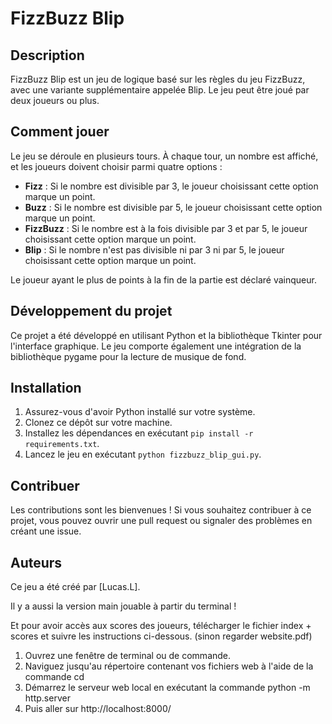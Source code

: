 # FizzBuzz Blip

## Description
FizzBuzz Blip est un jeu de logique basé sur les règles du jeu FizzBuzz, avec une variante supplémentaire appelée Blip. Le jeu peut être joué par deux joueurs ou plus.

## Comment jouer
Le jeu se déroule en plusieurs tours. À chaque tour, un nombre est affiché, et les joueurs doivent choisir parmi quatre options :

- **Fizz** : Si le nombre est divisible par 3, le joueur choisissant cette option marque un point.
- **Buzz** : Si le nombre est divisible par 5, le joueur choisissant cette option marque un point.
- **FizzBuzz** : Si le nombre est à la fois divisible par 3 et par 5, le joueur choisissant cette option marque un point.
- **Blip** : Si le nombre n'est pas divisible ni par 3 ni par 5, le joueur choisissant cette option marque un point.

Le joueur ayant le plus de points à la fin de la partie est déclaré vainqueur.

## Développement du projet
Ce projet a été développé en utilisant Python et la bibliothèque Tkinter pour l'interface graphique. Le jeu comporte également une intégration de la bibliothèque pygame pour la lecture de musique de fond.

## Installation
1. Assurez-vous d'avoir Python installé sur votre système.
2. Clonez ce dépôt sur votre machine.
3. Installez les dépendances en exécutant `pip install -r requirements.txt`.
4. Lancez le jeu en exécutant `python fizzbuzz_blip_gui.py`.

## Contribuer
Les contributions sont les bienvenues ! Si vous souhaitez contribuer à ce projet, vous pouvez ouvrir une pull request ou signaler des problèmes en créant une issue.

## Auteurs
Ce jeu a été créé par [Lucas.L]. 


Il y a aussi la version main jouable à partir du terminal !

Et pour avoir accès aux scores des joueurs, télécharger le fichier index + scores et suivre les instructions ci-dessous. (sinon regarder website.pdf)
1. Ouvrez une fenêtre de terminal ou de commande.
2. Naviguez jusqu'au répertoire contenant vos fichiers web à l'aide de la commande cd
3. Démarrez le serveur web local en exécutant la commande python -m http.server
4. Puis aller sur http://localhost:8000/
